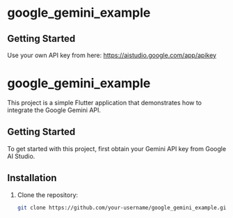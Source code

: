 # google_gemini_example



## Getting Started
Use your own API key from here: https://aistudio.google.com/app/apikey
# google_gemini_example

This project is a simple Flutter application that demonstrates how to integrate the Google Gemini API.

## Getting Started

To get started with this project, first obtain your Gemini API key from Google AI Studio.

## Installation

1. Clone the repository:
   ```sh
   git clone https://github.com/your-username/google_gemini_example.git
